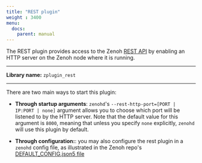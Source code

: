 ```yaml
---
title: "REST plugin"
weight : 3400
menu:
  docs:
    parent: manual
---
```


The REST plugin provides access to the Zenoh [REST API](../../apis/apis#rest-api) by enabling an HTTP server on the Zenoh node where it is running.

------
**Library name:** `zplugin_rest`

------
There are two main ways to start this plugin:
- **Through startup arguments**: `zenohd`'s `--rest-http-port=[PORT | IP:PORT | none]` argument allows you to choose which port will be listened to by the HTTP server. Note that the default value for this argument is `8000`, meaning that unless you specify `none` explicitly, `zenohd` will use this plugin by default.

- **Through configuration:**: you may also configure the rest plugin in a `zenohd` config file, as illustrated in the Zenoh repo's [DEFAULT_CONFIG.json5 file](https://github.com/eclipse-zenoh/zenoh/blob/master/DEFAULT_CONFIG.json5)

